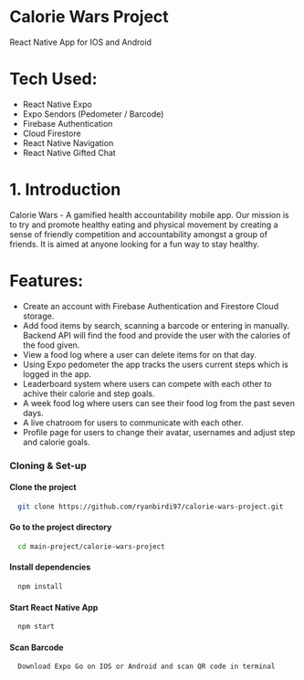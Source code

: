 # Calorie Wars Project
React Native App for IOS and Android

# Tech Used:

- React Native Expo
- Expo Sendors (Pedometer / Barcode)
- Firebase Authentication
- Cloud Firestore
- React Native Navigation
- React Native Gifted Chat


# 1. Introduction

Calorie Wars - A gamified health accountability mobile app. Our mission is to try and promote healthy eating and physical movement by creating a sense of friendly competition and accountability amongst a group of friends. It is aimed at anyone looking for a fun way to stay healthy.


# Features:

- Create an account with Firebase Authentication and Firestore Cloud storage.
- Add food items by search, scanning a barcode or entering in manually. Backend API will find the food and provide the user with the calories of the food given.
- View a food log where a user can delete items for on that day.
- Using Expo pedometer the app tracks the users current steps which is logged in the app.
- Leaderboard system where users can compete with each other to achive their calorie and step goals.
- A week food log where users can see their food log from the past seven days.
- A live chatroom for users to communicate with each other.
- Profile page for users to change their avatar, usernames and adjust step and calorie goals.

### Cloning & Set-up

#### Clone the project

```bash
  git clone https://github.com/ryanbirdi97/calorie-wars-project.git
```

#### Go to the project directory

```bash
  cd main-project/calorie-wars-project
```

#### Install dependencies

```bash
  npm install
```

#### Start React Native App

```bash
  npm start
```

#### Scan Barcode

```bash
  Download Expo Go on IOS or Android and scan QR code in terminal
```
